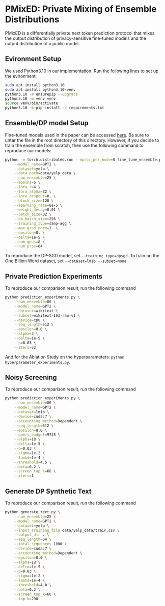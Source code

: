 # PMixED: Private Mixing of Ensemble Distributions 

PMixED is a differentially private next token prediction protocol that mixes the output distribution of privacy-sensitive fine-tuned models and the output distribution of a public model.  

## Evironment Setup
We used Python3.10 in our implementation. Run the following lines to set up the evironment: 

```bash
sudo apt install python3.10
sudo apt install python3.10-venv
python3.10 -m ensurepip --upgrade
python3.10 -m venv venv
source venv/bin/activate
python3.10 -m pip install -r requirements.txt
```

## Ensemble/DP model Setup
Fine-tuned models used in the paper can be accessed [here](https://drive.google.com/file/d/1v4Yp1AdofrXLqmb-ip4iXcYFHk9x_yt6/view?usp=drive_link). Be sure to untar the file in the root directory of this directory. However, if you decide to train the ensemble from scratch, then use the following command to reproduce our models:

```bash
python -m torch.distributed.run --nproc_per_node=8 fine_tune_ensemble.py \
    --model_name=GPT2 \
    --dataset=yelp \
    --data_path=data/yelp_data \
    --num_ensemble=25 \
    --epochs=6 \
    --lora_r=4 \
    --lora_alpha=32 \
    --lora_dropout=0. \
    --block_size=128 \
    --learning_rate=8e-5 \
    --weight_decay=0.01 \
    --batch_size=32 \
    --dp_batch_size=256 \
    --training_type=samp-agg \
    --max_grad_norm=1. \
    --epsilon=8. \
    --delta=1e-5 \
    --num_gpus=8 \
    --num_proc=64
```

To reproduce the DP-SGD model, set ```--training_type=dpsgd```. To train on the One Billion Word dataset, set ```--dataset=lm1b --subset=None```.

## Private Prediction Experiments
To reproduce our comparison result, run the following command
```bash
python prediction_experiments.py \
    --num_ensemble=80 \
    --model_name=GPT2 \
    --dataset=wikitext \
    --subset=wikitext-103-raw-v1 \
    --device=cpu \
    --seq_length=512 \
    --epsilon=8.0 \
    --alpha=3 \
    --delta=1e-5 \
    --p=0.03 \
    --iters=32
```

And for the Ablation Study on the hyperparameters: ```python hyperparameter_experiments.py```.


## Noisy Screening
To reproduce our comparison result, run the following command
```bash
python prediction_experiments.py \
    --num_ensemble=80 \
    --model_name=GPT2 \
    --dataset=lm1b \
    --device=cuda:7 \
    --accounting_method=Dependent \
    --seq_length=512 \
    --epsilon=8.0 \
    --query_budget=9728 \
    --alpha=18 \
    --delta=1e-5 \
    --p=0.03 \
    --sigma=1e-2 \
    --lambd=1e-4 \
    --threshold=4.5 \
    --beta=0.2 \
    --screen_top_k=60 \
    --iters=1
```

## Generate DP Synthetic Text 
To reproduce our comparison result, run the following command
```bash
python generate_text.py \
    --num_ensemble=25 \
    --model_name=GPT2 \
    --dataset=yelp \
    --input_training_file data/yelp_data/train.csv \
    --output_dir . \
    --seq_length=64 \
    --total_sequences 1000 \
    --device=cuda:7 \
    --accounting_method=Dependent \
    --epsilon=8.0 \
    --alpha=18 \
    --delta=1e-5 \
    --p=0.03 \
    --sigma=1e-2 \
    --lambd=1e-4 \
    --threshold=4.0 \
    --beta=0.2 \
    --screen_top_k=60 \
    --top_k=200
```